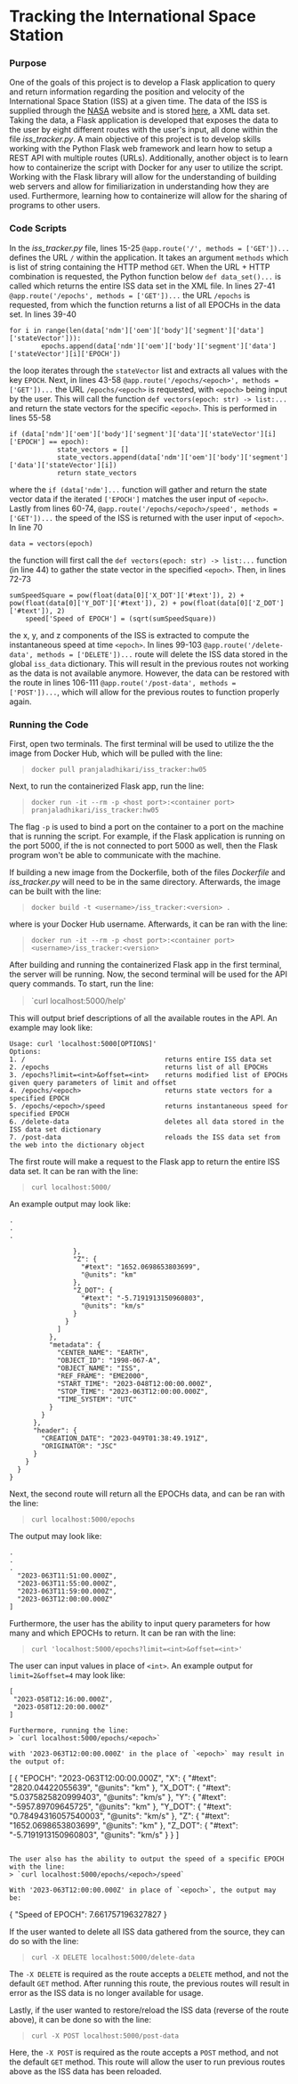 # Tracking the International Space Station 

### Purpose
One of the goals of this project is to develop a Flask application to query and return information regarding the position and velocity of the International Space Station (ISS) at a given time. The data of the ISS is supplied through the [NASA](https://spotthestation.nasa.gov/trajectory_data.cfm) website and is stored [here](https://nasa-public-data.s3.amazonaws.com/iss-coords/current/ISS_OEM/ISS.OEM_J2K_EPH.xml), a XML data set. Taking the data, a Flask application is developed that exposes the data to the user by eight different routes with the user's input, all done within the file *iss_tracker.py*. A main objective of this project is to develop skills working with the Python Flask web framework and learn how to setup a REST API with multiple routes (URLs). Additionally, another object is to learn how to containerize the script with Docker for any user to utilize the script. Working with the Flask library will allow for the understanding of building web servers and allow for fimiliarization in understanding how they are used. Furthermore, learning how to containerize will allow for the sharing of programs to other users.

### Code Scripts
In the *iss_tracker.py* file, lines 15-25 `@app.route('/', methods = ['GET'])...` defines the URL `/` within the application. It takes an argument `methods` which is list of string containing the HTTP method `GET`. When the URL + HTTP combination is requested, the Python function below `def data_set()...` is called which returns the entire ISS data set in the XML file. In lines 27-41 `@app.route('/epochs', methods = ['GET'])...` the URL `/epochs` is requested, from which the function returns a list of all EPOCHs in the data set. In lines 39-40
```
for i in range(len(data['ndm']['oem']['body']['segment']['data']['stateVector'])):
        epochs.append(data['ndm']['oem']['body']['segment']['data']['stateVector'][i]['EPOCH'])
```
the loop iterates through the `stateVector` list and extracts all values with the key `EPOCH`. Next, in lines 43-58 `@app.route('/epochs/<epoch>', methods = ['GET'])...` the URL `/epochs/<epoch>` is requested, with `<epoch>` being input by the user. This will call the function `def vectors(epoch: str) -> list:...` and return the state vectors for the specific `<epoch>`. This is performed in lines 55-58
```
if (data['ndm']['oem']['body']['segment']['data']['stateVector'][i]['EPOCH'] == epoch):
            state_vectors = []
            state_vectors.append(data['ndm']['oem']['body']['segment']['data']['stateVector'][i])
            return state_vectors
```
where the `if (data['ndm']...` function will gather and return the state vector data if the iterated `['EPOCH']` matches the user input of `<epoch>`. Lastly from lines 60-74, `@app.route('/epochs/<epoch>/speed', methods = ['GET'])...` the speed of the ISS is returned with the user input of `<epoch>`. In line 70
```
data = vectors(epoch)
```
the function will first call the `def vectors(epoch: str) -> list:...` function (in line 44) to gather the state vector in the specified `<epoch>`. Then, in lines 72-73
```
sumSpeedSquare = pow(float(data[0]['X_DOT']['#text']), 2) + pow(float(data[0]['Y_DOT']['#text']), 2) + pow(float(data[0]['Z_DOT']['#text']), 2)
    speed['Speed of EPOCH'] = (sqrt(sumSpeedSquare))
```
the x, y, and z components of the ISS is extracted to compute the instantaneous speed at time `<epoch>`. In lines 99-103 `@app.route('/delete-data', methods = ['DELETE'])...` route will delete the ISS data stored in the global `iss_data` dictionary. This will result in the previous routes not working as the data is not available anymore. However, the data can be restored with the route in lines 106-111 `@app.route('/post-data', methods = ['POST'])...`, which will allow for the previous routes to function properly again.

### Running the Code
First, open two terminals. The first terminal will be used to utilize the the image from Docker Hub, which will be pulled with the line:
> `docker pull pranjaladhikari/iss_tracker:hw05`

Next, to run the containerized Flask app, run the line:
> `docker run -it --rm -p <host port>:<container port> pranjaladhikari/iss_tracker:hw05`

The flag `-p` is used to bind a port on the container to a port on the machine that is running the script. For example, if the Flask application is running on the port 5000, if the <container port> is not connected to port 5000 as well, then the Flask program won't be able to communicate with the machine.

If building a new image from the Dockerfile, both of the files *Dockerfile* and *iss_tracker.py* will need to be in the same directory. Afterwards, the image can be built with the line:
> `docker build -t <username>/iss_tracker:<version> .`

where <username> is your Docker Hub username. Afterwards, it can be ran with the line:
> `docker run -it --rm -p <host port>:<container port> <username>/iss_tracker:<version>`

After building and running the containerized Flask app in the first terminal, the server will be running. Now, the second terminal will be used for the API query commands. To start, run the line:
> `curl localhost:5000/help'

This will output brief descriptions of all the available routes in the API. An example may look like:
```
Usage: curl 'localhost:5000[OPTIONS]'                                                                                                                      Options:                                                                                                                                                           1. /                                   returns entire ISS data set                                                                                         2. /epochs                             returns list of all EPOCHs                                                                                         3. /epochs?limit=<int>&offset=<int>    returns modified list of EPOCHs given query parameters of limit and offset                                         4. /epochs/<epoch>                     returns state vectors for a specified EPOCH                                                                         5. /epochs/<epoch>/speed               returns instantaneous speed for specified EPOCH                                                                     6. /delete-data                        deletes all data stored in the ISS data set dictionary                                                             7. /post-data                          reloads the ISS data set from the web into the dictionary object
```

The first route will make a request to the Flask app to return the entire ISS data set. It can be ran with the line:
> `curl localhost:5000/`

An example output may look like:
```
.
.
.

                },
                "Z": {
                  "#text": "1652.0698653803699",
                  "@units": "km"
                },
                "Z_DOT": {
                  "#text": "-5.7191913150960803",
                  "@units": "km/s"
                }
              }
            ]
          },
          "metadata": {
            "CENTER_NAME": "EARTH",
            "OBJECT_ID": "1998-067-A",
            "OBJECT_NAME": "ISS",
            "REF_FRAME": "EME2000",
            "START_TIME": "2023-048T12:00:00.000Z",
            "STOP_TIME": "2023-063T12:00:00.000Z",
            "TIME_SYSTEM": "UTC"
          }
        }
      },
      "header": {
        "CREATION_DATE": "2023-049T01:38:49.191Z",
        "ORIGINATOR": "JSC"
      }
    }
  }
}
```

Next, the second route will return all the EPOCHs data, and can be ran with the line:
> `curl localhost:5000/epochs`

The output may look like: 
```
.
.
.
  "2023-063T11:51:00.000Z",
  "2023-063T11:55:00.000Z",
  "2023-063T11:59:00.000Z",
  "2023-063T12:00:00.000Z"
]
```

Furthermore, the user has the ability to input query parameters for how many and which EPOCHs to return. It can be ran with the line:
> `curl 'localhost:5000/epochs?limit=<int>&offset=<int>'`

The user can input values in place of `<int>`. An example output for `limit=2&offset=4` may look like:
```
[
 "2023-058T12:16:00.000Z",
 "2023-058T12:20:00.000Z"
]   

Furthermore, running the line:
> `curl localhost:5000/epochs/<epoch>`

with '2023-063T12:00:00.000Z' in the place of `<epoch>` may result in the output of:
```
[
  {
    "EPOCH": "2023-063T12:00:00.000Z",
    "X": {
      "#text": "2820.04422055639",
      "@units": "km"
    },
    "X_DOT": {
      "#text": "5.0375825820999403",
      "@units": "km/s"
    },
    "Y": {
      "#text": "-5957.89709645725",
      "@units": "km"
    },
    "Y_DOT": {
      "#text": "0.78494316057540003",
      "@units": "km/s"
    },
    "Z": {
      "#text": "1652.0698653803699",
      "@units": "km"
    },
    "Z_DOT": {
      "#text": "-5.7191913150960803",
      "@units": "km/s"
    }
  }
]
```

The user also has the ability to output the speed of a specific EPOCH with the line:
> `curl localhost:5000/epochs/<epoch>/speed`

With '2023-063T12:00:00.000Z' in place of `<epoch>`, the output may be:
```
{
  "Speed of EPOCH": 7.661757196327827
}

If the user wanted to delete all ISS data gathered from the source, they can do so with the line:
> `curl -X DELETE localhost:5000/delete-data`

The `-X DELETE` is required as the route accepts a `DELETE` method, and not the default `GET` method. After running this route, the previous routes will result in error as the ISS data is no longer available for usage. 

Lastly, if the user wanted to restore/reload the ISS data (reverse of the route above), it can be done so with the line:
> `curl -X POST localhost:5000/post-data`

Here, the `-X POST` is required as the route accepts a `POST` method, and not the default `GET` method. This route will allow the user to run previous routes above as the ISS data has been reloaded.
